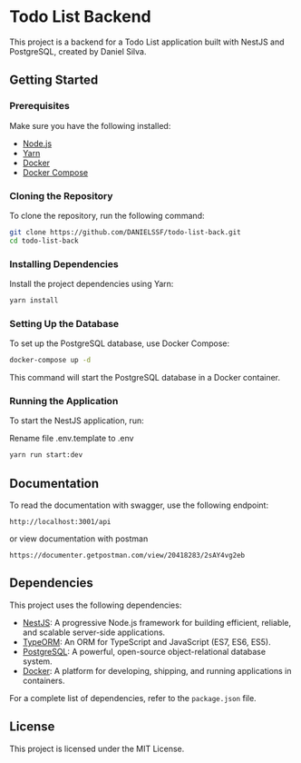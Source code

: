 # Todo List Backend

This project is a backend for a Todo List application built with NestJS and PostgreSQL, created by Daniel Silva.

## Getting Started

### Prerequisites

Make sure you have the following installed:

- [Node.js](https://nodejs.org/)
- [Yarn](https://yarnpkg.com/)
- [Docker](https://www.docker.com/)
- [Docker Compose](https://docs.docker.com/compose/)

### Cloning the Repository

To clone the repository, run the following command:

```bash
git clone https://github.com/DANIELSSF/todo-list-back.git
cd todo-list-back
```

### Installing Dependencies

Install the project dependencies using Yarn:

```bash
yarn install
```

### Setting Up the Database

To set up the PostgreSQL database, use Docker Compose:

```bash
docker-compose up -d
```

This command will start the PostgreSQL database in a Docker container.

### Running the Application

To start the NestJS application, run:

Rename file .env.template to .env 

```bash
yarn run start:dev
```

## Documentation
To read the documentation with swagger, use the following endpoint:

```
http://localhost:3001/api
```

or view documentation with postman
```
https://documenter.getpostman.com/view/20418283/2sAY4vg2eb
```

## Dependencies

This project uses the following dependencies:

- [NestJS](https://nestjs.com/): A progressive Node.js framework for building efficient, reliable, and scalable server-side applications.
- [TypeORM](https://typeorm.io/): An ORM for TypeScript and JavaScript (ES7, ES6, ES5).
- [PostgreSQL](https://www.postgresql.org/): A powerful, open-source object-relational database system.
- [Docker](https://www.docker.com/): A platform for developing, shipping, and running applications in containers.

For a complete list of dependencies, refer to the `package.json` file.

## License

This project is licensed under the MIT License.
